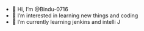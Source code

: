 - 👋 Hi, I’m @Bindu-0716
- 👀 I’m interested in learning new things and coding
- 🌱 I’m currently learning jenkins and intelli J

<!---
Bindu-0716/Bindu-0716 is a ✨ special ✨ repository because its `README.md` (this file) appears on your GitHub profile.
You can click the Preview link to take a look at your changes.
--->
